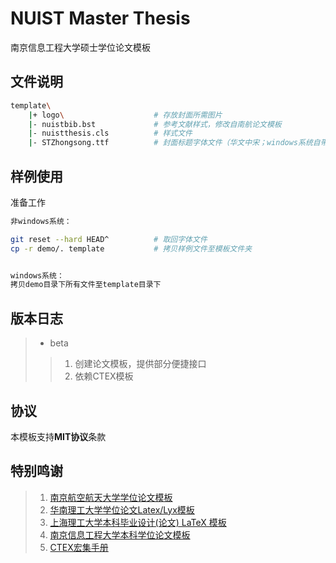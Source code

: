 # NUIST Master Thesis

南京信息工程大学硕士学位论文模板

## 文件说明

```bash
template\
    |+ logo\                    # 存放封面所需图片
    |- nuistbib.bst             # 参考文献样式，修改自南航论文模板
    |- nuistthesis.cls          # 样式文件
    |- STZhongsong.ttf          # 封面标题字体文件（华文中宋；windows系统自带，无请下载）
```

## 样例使用

准备工作

```bash
非windows系统：

git reset --hard HEAD^          # 取回字体文件
cp -r demo/. template           # 拷贝样例文件至模板文件夹


windows系统：
拷贝demo目录下所有文件至template目录下
```

## 版本日志

> * beta
> > 1. 创建论文模板，提供部分便捷接口
> > 2. 依赖CTEX模板

## 协议

本模板支持**MIT协议**条款

## 特别鸣谢

> 1. [南京航空航天大学学位论文模板](!https://github.com/nuaatug/nuaathesis)
> 2. [华南理工大学学位论文Latex/Lyx模板](!https://github.com/alwintsui/scutthesis)
> 3. [上海理工大学本科毕业设计(论文) LaTeX 模板](!https://gitee.com/MkSwQi/usstthesis)
> 4. [南京信息工程大学本科学位论文模板](!https://github.com/LirenW/NUIST_thesis_template_V2.0)
> 5. [CTEX宏集手册](!http://mirrors.ibiblio.org/CTAN/language/chinese/ctex/ctex.pdf)